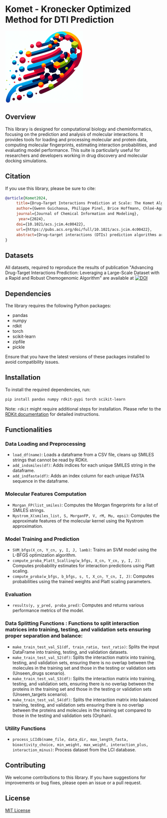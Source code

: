 # Komet - Kronecker Optimized Method for DTI Prediction

![Komet Logo](img/komet-logo-small.png)

## Overview

This library is designed for computational biology and cheminformatics, focusing on the prediction and analysis of molecular interactions. It provides tools for loading and processing molecular and protein data, computing molecular fingerprints, estimating interaction probabilities, and evaluating model performance. This suite is particularly useful for researchers and developers working in drug discovery and molecular docking simulations.


## Citation 

If you use this library, please be sure to cite:

```bibtex
@article{Komet2024,
     title={Drug–Target Interactions Prediction at Scale: The Komet Algorithm with the LCIdb Dataset},
     author={Gwenn Guichaoua, Philippe Pinel, Brice Hoffmann, Chloé-Agathe Azencott, Véronique Stoven},
     journal={Journal of Chemical Information and Modeling},
      year={2024},
     doi={10.1021/acs.jcim.4c00422},
     url={https://pubs.acs.org/doi/full/10.1021/acs.jcim.4c00422},
     abstract={Drug–target interactions (DTIs) prediction algorithms are used at various stages of the drug discovery process. In this context, specific problems such as deorphanization of a new therapeutic target or target identification of a drug candidate arising from phenotypic screens require large-scale predictions across the protein and molecule spaces. DTI prediction heavily relies on supervised learning algorithms that use known DTIs to learn associations between molecule and protein features, allowing for the prediction of new interactions based on learned patterns. The algorithms must be broadly applicable to enable reliable predictions, even in regions of the protein or molecule spaces where data may be scarce. In this paper, we address two key challenges to fulfill these goals: building large, high-quality training datasets and designing prediction methods that can scale, in order to be trained on such large datasets. First, we introduce LCIdb, a curated, large-sized dataset of DTIs, offering extensive coverage of both the molecule and druggable protein spaces. Notably, LCIdb contains a much higher number of molecules than publicly available benchmarks, expanding coverage of the molecule space. Second, we propose Komet (Kronecker Optimized METhod), a DTI prediction pipeline designed for scalability without compromising performance. Komet leverages a three-step framework, incorporating efficient computation choices tailored for large datasets and involving the Nyström approximation. Specifically, Komet employs a Kronecker interaction module for (molecule, protein) pairs, which efficiently captures determinants in DTIs, and whose structure allows for reduced computational complexity and quasi-Newton optimization, ensuring that the model can handle large training sets, without compromising on performance. Our method is implemented in open-source software, leveraging GPU parallel computation for efficiency. We demonstrate the interest of our pipeline on various datasets, showing that Komet displays superior scalability and prediction performance compared to state-of-the-art deep learning approaches. Additionally, we illustrate the generalization properties of Komet by showing its performance on an external dataset, and on the publicly available LH benchmark designed for scaffold hopping problems. Komet is available open source at https://komet.readthedocs.io and all datasets, including LCIdb, can be found at https://zenodo.org/records/10731712.}
}
```


## Datasets

All datasets, required to reproduce the results of publication "Advancing Drug-Target Interactions Prediction: Leveraging a Large-Scale Dataset with a Rapid and Robust Chemogenomic Algorithm"
are available at [![DOI](https://zenodo.org/badge/DOI/10.5281/zenodo.10731713.svg)](https://doi.org/10.5281/zenodo.10731713)

## Dependencies

The library requires the following Python packages:

- pandas
- numpy
- rdkit
- torch
- scikit-learn
- zipfile
- pickle

Ensure that you have the latest versions of these packages installed to avoid compatibility issues.

## Installation

To install the required dependencies, run:

```bash
pip install pandas numpy rdkit-pypi torch scikit-learn
```

Note: `rdkit` might require additional steps for installation. Please refer to the [RDKit documentation](https://www.rdkit.org/docs/Install.html) for detailed instructions.

## Functionalities

### Data Loading and Preprocessing

- `load_df(name)`: Loads a dataframe from a CSV file, cleans up SMILES strings that cannot be read by RDKit.
- `add_indsmiles(df)`: Adds indices for each unique SMILES string in the dataframe.
- `add_indfasta(df)`: Adds an index column for each unique FASTA sequence in the dataframe.

### Molecular Features Computation

- `Morgan_FP(list_smiles)`: Computes the Morgan fingerprints for a list of SMILES strings.
- `Nystrom_X(smiles_list, S, MorganFP, V, rM, Mu, epsi)`: Computes the approximate features of the molecular kernel using the Nystrom approximation.

### Model Training and Prediction

- `SVM_bfgs(X_cn, Y_cn, y, I, J, lamb)`: Trains an SVM model using the L-BFGS optimization algorithm.
- `compute_proba_Platt_Scalling(w_bfgs, X_cn, Y_cn, y, I, J)`: Computes probability estimates for interaction predictions using Platt scaling.
- `compute_proba(w_bfgs, b_bfgs, s, t, X_cn, Y_cn, I, J)`: Computes probabilities using the trained weights and Platt scaling parameters.

### Evaluation

- `results(y, y_pred, proba_pred)`: Computes and returns various performance metrics of the model.

### Data Splitting Functions : Functions to split interaction matrices into training, testing, and validation sets ensuring proper separation and balance:
- `make_train_test_val_S1(df, train_ratio, test_ratio)`: Splits the input DataFrame into training, testing, and validation datasets.
- `make_train_test_val_S2(df)`: Splits the interaction matrix into training, testing, and validation sets, ensuring there is no overlap
    between the molecules in the training set and those in the testing or validation sets (Unseen_drugs scenario).
- `make_train_test_val_S3(df)`: Splits the interaction matrix into training, testing, and validation sets, ensuring there is no overlap
    between the proteins in the training set and those in the testing or validation sets (Unseen_targets scenario).
- `make_train_test_val_S4(df)`: Splits the interaction matrix into balanced training, testing, and validation sets ensuring there is no 
    overlap between the proteins and molecules in the training set compared to those in the testing and 
    validation sets (Orphan).

### Utility Functions

- `process_LCIdb(name_file, data_dir, max_length_fasta, bioactivity_choice, min_weight, max_weight, interaction_plus, interaction_minus)`: Process dataset from the LCI database.


## Contributing

We welcome contributions to this library. If you have suggestions for improvements or bug fixes, please open an issue or a pull request.

## License

[MIT License](LICENSE)